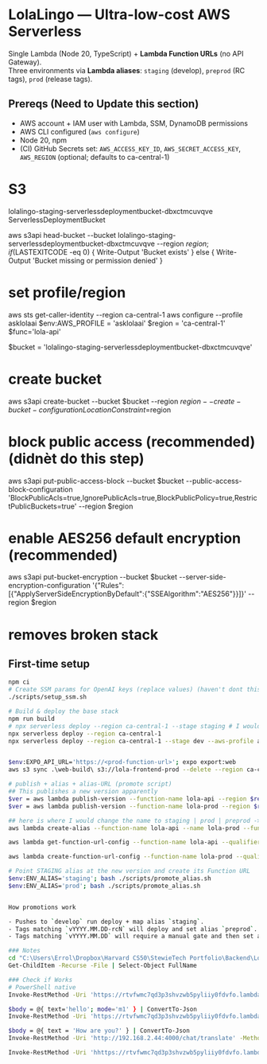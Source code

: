 # LolaLingo — Ultra-low-cost AWS Serverless

Single Lambda (Node 20, TypeScript) + **Lambda Function URLs** (no API Gateway).  
Three environments via **Lambda aliases**: `staging` (develop), `preprod` (RC tags), `prod` (release tags).


## Prereqs (Need to Update this section)
- AWS account + IAM user with Lambda, SSM, DynamoDB permissions
- AWS CLI configured (`aws configure`)
- Node 20, npm
- (CI) GitHub Secrets set: `AWS_ACCESS_KEY_ID`, `AWS_SECRET_ACCESS_KEY`, `AWS_REGION` (optional; defaults to ca-central-1)

# S3
lolalingo-staging-serverlessdeploymentbucket-dbxctmcuvqve       ServerlessDeploymentBucket

aws s3api head-bucket --bucket lolalingo-staging-serverlessdeploymentbucket-dbxctmcuvqve --region $region; if ($LASTEXITCODE -eq 0) { Write-Output 'Bucket exists' } else { Write-Output 'Bucket missing or permission denied' }

# set profile/region
aws sts get-caller-identity --region ca-central-1
aws configure --profile asklolaai
$env:AWS_PROFILE = 'asklolaai'
$region = 'ca-central-1'
$func='lola-api'

$bucket = 'lolalingo-staging-serverlessdeploymentbucket-dbxctmcuvqve'
# create bucket
aws s3api create-bucket --bucket $bucket --region $region --create-bucket-configuration LocationConstraint=$region

# block public access (recommended) (didnèt do this step)
aws s3api put-public-access-block --bucket $bucket --public-access-block-configuration 'BlockPublicAcls=true,IgnorePublicAcls=true,BlockPublicPolicy=true,RestrictPublicBuckets=true' --region $region

# enable AES256 default encryption (recommended)
aws s3api put-bucket-encryption --bucket $bucket --server-side-encryption-configuration '{"Rules":[{"ApplyServerSideEncryptionByDefault":{"SSEAlgorithm":"AES256"}}]}' --region $region

# removes broken stack
<!-- npx serverless remove --stage staging --region $region --aws-profile asklolaai  I would of thought it was this one for sure--> 
<!-- npx serverless remove --stage staging --region $region  -->

## First-time setup
```bash
npm ci
# Create SSM params for OpenAI keys (replace values) (haven't dont this one yet)
./scripts/setup_ssm.sh

# Build & deploy the base stack
npm run build
# npx serverless deploy --region ca-central-1 --stage staging # I would of thought it was this one for sure
npx serverless deploy --region ca-central-1
npx serverless deploy --region ca-central-1 --stage dev --aws-profile asklolaai


$env:EXPO_API_URL='https://<prod-function-url>'; expo export:web
aws s3 sync .\web-build\ s3://lola-frontend-prod --delete --region ca-central-1

# publish + alias + alias-URL (promote script)
## This publishes a new version apparently
$ver = aws lambda publish-version --function-name lola-api --region $region --query 'Version' --output text
$ver = aws lambda publish-version --function-name lola-prod --region $region --query 'Version' --output text

## here is where I would change the name to staging | prod | preprod -> this creates or updates alias
aws lambda create-alias --function-name lola-api --name lola-prod --function-version $ver --region $region 2>$null || aws lambda update-alias --function-name lola-prod --name staging --function-version $ver --region $region

aws lambda get-function-url-config --function-name lola-api --qualifier staging --profile asklolaai --region ca-central-1

aws lambda create-function-url-config --function-name lola-prod --qualifier lola-prod --auth-type NONE --cors 'AllowOrigins=["*"],AllowMethods=["GET","POST","OPTIONS"],AllowHeaders=["*"]' --region $region --query 'FunctionUrl' --output text

# Point STAGING alias at the new version and create its Function URL
$env:ENV_ALIAS='staging'; bash ./scripts/promote_alias.sh
$env:ENV_ALIAS='prod'; bash ./scripts/promote_alias.sh


How promotions work

- Pushes to `develop` run deploy + map alias `staging`.
- Tags matching `vYYYY.MM.DD-rcN` will deploy and set alias `preprod`.
- Tags matching `vYYYY.MM.DD` will require a manual gate and then set alias `prod`.

### Notes
cd "C:\Users\Errol\Dropbox\Harvard CS50\StewieTech Portfolio\Backend\LolaInParis\serverless"
Get-ChildItem -Recurse -File | Select-Object FullName

### Check if Works
# PowerShell native
Invoke-RestMethod -Uri 'https://rtvfwmc7qd3p3shvzwb5pyliiy0fdvfo.lambda-url.ca-central-1.on.aws/health' -Method GET

$body = @{ text='hello'; mode='m1' } | ConvertTo-Json
Invoke-RestMethod -Uri 'https://rtvfwmc7qd3p3shvzwb5pyliiy0fdvfo.lambda-url.ca-central-1.on.aws/chat/send' -Method POST -Body $body -ContentType 'application/json'

$body = @{ text = 'How are you?' } | ConvertTo-Json
Invoke-RestMethod -Uri 'http://192.168.2.44:4000/chat/translate' -Method POST -Body $body -ContentType 'application/json'

Invoke-RestMethod -Uri 'hhttps://rtvfwmc7qd3p3shvzwb5pyliiy0fdvfo.lambda-url.ca-central-1.on.aws/chat/translate' -Method POST -Body $body -ContentType 'application/json'